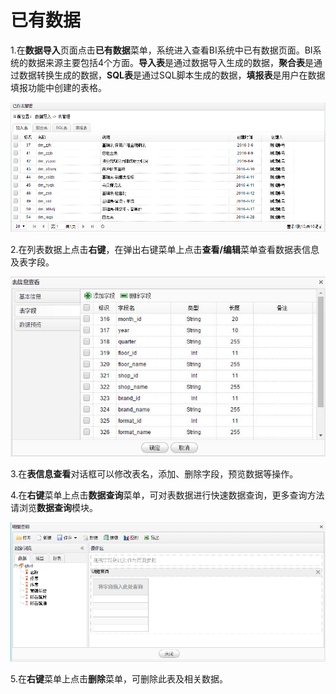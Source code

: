 # 已有数据

1.在**数据导入**页面点击**已有数据**菜单，系统进入查看BI系统中已有数据页面。BI系统的数据来源主要包括4个方面。**导入表**是通过数据导入生成的数据，**聚合表**是通过数据转换生成的数据，**SQL表**是通过SQL脚本生成的数据，**填报表**是用户在数据填报功能中创建的表格。

![](/assets/import601.png)

2.在列表数据上点击**右键**，在弹出右键菜单上点击**查看/编辑**菜单查看数据表信息及表字段。

![](/QQ图片20161207144455.jpg "表信息")

3.在**表信息查看**对话框可以修改表名，添加、删除字段，预览数据等操作。

4.在**右键**菜单上点击**数据查询**菜单，可对表数据进行快速数据查询，更多查询方法请浏览**数据查询**模块。

![](/QQ图片20161207145203.png "明细查询")

5.在**右键**菜单上点击**删除**菜单，可删除此表及相关数据。

